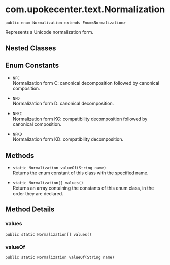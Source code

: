 # com.upokecenter.text.Normalization

    public enum Normalization extends Enum<Normalization>

Represents a Unicode normalization form.

## Nested Classes

## Enum Constants

* `NFC `<br>
 Normalization form C: canonical decomposition followed by canonical
 composition.

* `NFD `<br>
 Normalization form D: canonical decomposition.

* `NFKC `<br>
 Normalization form KC: compatibility decomposition followed by canonical
 composition.

* `NFKD `<br>
 Normalization form KD: compatibility decomposition.

## Methods

* `static Normalization valueOf(String name)`<br>
 Returns the enum constant of this class with the specified name.

* `static Normalization[] values()`<br>
 Returns an array containing the constants of this enum class, in
the order they are declared.

## Method Details

### values
    public static Normalization[] values()
### valueOf
    public static Normalization valueOf(String name)
